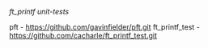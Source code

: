 *ft_printf unit-tests*

pft - https://github.com/gavinfielder/pft.git
ft_printf_test - https://github.com/cacharle/ft_printf_test.git

